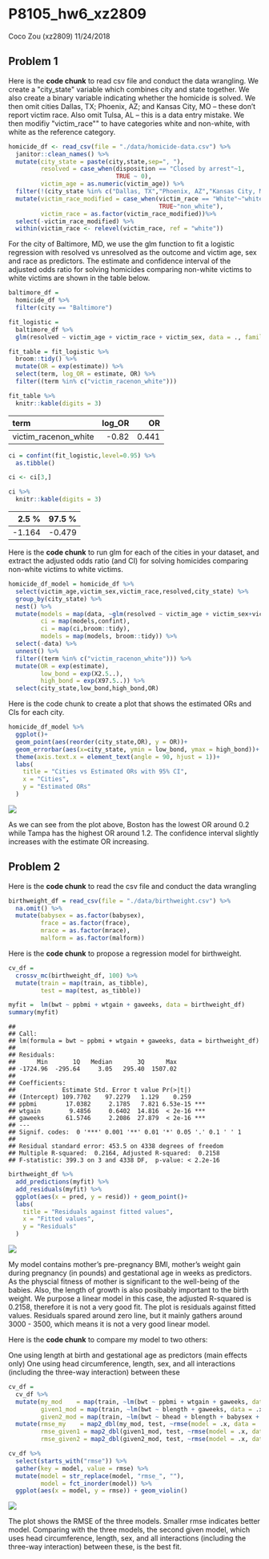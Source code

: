 P8105\_hw6\_xz2809
================
Coco Zou (xz2809)
11/24/2018

Problem 1
---------

Here is the **code chunk** to read csv file and conduct the data wrangling. We create a "city\_state" variable which combines city and state together. We also create a binary variable indicating whether the homicide is solved. We then omit cities Dallas, TX; Phoenix, AZ; and Kansas City, MO – these don’t report victim race. Also omit Tulsa, AL – this is a data entry mistake. We then modifiy "victim\_race"" to have categories white and non-white, with white as the reference category.

``` r
homicide_df <- read_csv(file = "./data/homicide-data.csv") %>% 
  janitor::clean_names() %>% 
  mutate(city_state = paste(city,state,sep=", "),
         resolved = case_when(disposition == "Closed by arrest"~1,
                              TRUE ~ 0),
         victim_age = as.numeric(victim_age)) %>% 
  filter(!(city_state %in% c("Dallas, TX","Phoenix, AZ","Kansas City, MO", "Tulsa, AL"))) %>% 
  mutate(victim_race_modified = case_when(victim_race == "White"~"white",
                                          TRUE~"non_white"),
         victim_race = as.factor(victim_race_modified))%>% 
  select(-victim_race_modified) %>% 
  within(victim_race <- relevel(victim_race, ref = "white"))
```

For the city of Baltimore, MD, we use the glm function to fit a logistic regression with resolved vs unresolved as the outcome and victim age, sex and race as predictors. The estimate and confidence interval of the adjusted odds ratio for solving homicides comparing non-white victims to white victims are shown in the table below.

``` r
baltimore_df = 
  homicide_df %>% 
  filter(city == "Baltimore")

fit_logistic = 
  baltimore_df %>% 
  glm(resolved ~ victim_age + victim_race + victim_sex, data = ., family = binomial()) 

fit_table = fit_logistic %>% 
  broom::tidy() %>% 
  mutate(OR = exp(estimate)) %>%
  select(term, log_OR = estimate, OR) %>% 
  filter((term %in% c("victim_racenon_white")))

fit_table %>% 
  knitr::kable(digits = 3)
```

| term                   |  log\_OR|     OR|
|:-----------------------|--------:|------:|
| victim\_racenon\_white |    -0.82|  0.441|

``` r
ci = confint(fit_logistic,level=0.95) %>% 
  as.tibble() 

ci <- ci[3,]

ci %>% 
  knitr::kable(digits = 3)
```

|   2.5 %|  97.5 %|
|-------:|-------:|
|  -1.164|  -0.479|

Here is the **code chunk** to run glm for each of the cities in your dataset, and extract the adjusted odds ratio (and CI) for solving homicides comparing non-white victims to white victims.

``` r
homicide_df_model = homicide_df %>% 
  select(victim_age,victim_sex,victim_race,resolved,city_state) %>% 
  group_by(city_state) %>% 
  nest() %>% 
  mutate(models = map(data, ~glm(resolved ~ victim_age + victim_sex+victim_race, data = .x, family = binomial())),
         ci = map(models,confint),
         ci = map(ci,broom::tidy),
         models = map(models, broom::tidy)) %>% 
  select(-data) %>% 
  unnest() %>% 
  filter((term %in% c("victim_racenon_white"))) %>% 
  mutate(OR = exp(estimate),
         low_bond = exp(X2.5..),
         high_bond = exp(X97.5..)) %>% 
  select(city_state,low_bond,high_bond,OR)
```

Here is the code chunk to create a plot that shows the estimated ORs and CIs for each city.

``` r
homicide_df_model %>% 
  ggplot()+
  geom_point(aes(reorder(city_state,OR), y = OR))+
  geom_errorbar(aes(x=city_state, ymin = low_bond, ymax = high_bond))+
  theme(axis.text.x = element_text(angle = 90, hjust = 1))+
  labs(
    title = "Cities vs Estimated ORs with 95% CI",
    x = "Cities",
    y = "Estimated ORs"
  )
```

![](p8105_hw6_xz2809_files/figure-markdown_github/unnamed-chunk-4-1.png)

As we can see from the plot above, Boston has the lowest OR around 0.2 while Tampa has the highest OR around 1.2. The confidence interval slightly increases with the estimate OR increasing.

Problem 2
---------

Here is the **code chunk** to read the csv file and conduct the data wrangling

``` r
birthweight_df = read_csv(file = "./data/birthweight.csv") %>% 
  na.omit() %>% 
  mutate(babysex = as.factor(babysex),
         frace = as.factor(frace),
         mrace = as.factor(mrace),
         malform = as.factor(malform))
```

Here is the **code chunk** to propose a regression model for birthweight.

``` r
cv_df = 
  crossv_mc(birthweight_df, 100) %>% 
  mutate(train = map(train, as_tibble),
         test = map(test, as_tibble))

myfit =  lm(bwt ~ ppbmi + wtgain + gaweeks, data = birthweight_df)
summary(myfit)
```

    ## 
    ## Call:
    ## lm(formula = bwt ~ ppbmi + wtgain + gaweeks, data = birthweight_df)
    ## 
    ## Residuals:
    ##      Min       1Q   Median       3Q      Max 
    ## -1724.96  -295.64     3.05   295.40  1507.02 
    ## 
    ## Coefficients:
    ##             Estimate Std. Error t value Pr(>|t|)    
    ## (Intercept) 109.7702    97.2279   1.129    0.259    
    ## ppbmi        17.0382     2.1785   7.821 6.53e-15 ***
    ## wtgain        9.4856     0.6402  14.816  < 2e-16 ***
    ## gaweeks      61.5746     2.2086  27.879  < 2e-16 ***
    ## ---
    ## Signif. codes:  0 '***' 0.001 '**' 0.01 '*' 0.05 '.' 0.1 ' ' 1
    ## 
    ## Residual standard error: 453.5 on 4338 degrees of freedom
    ## Multiple R-squared:  0.2164, Adjusted R-squared:  0.2158 
    ## F-statistic: 399.3 on 3 and 4338 DF,  p-value: < 2.2e-16

``` r
birthweight_df %>% 
  add_predictions(myfit) %>% 
  add_residuals(myfit) %>% 
  ggplot(aes(x = pred, y = resid)) + geom_point()+
  labs(
    title = "Residuals against fitted values",
    x = "Fitted values",
    y = "Residuals"
  )
```

![](p8105_hw6_xz2809_files/figure-markdown_github/unnamed-chunk-6-1.png)

My model contains mother’s pre-pregnancy BMI, mother’s weight gain during pregnancy (in pounds) and gestational age in weeks as predictors. As the physcial fitness of mother is significant to the well-being of the babies. Also, the length of growth is also posibably important to the birth weight. We purpose a linear model in this case, the adjusted R-squared is 0.2158, therefore it is not a very good fit. The plot is residuals against fitted values. Residuals spared around zero line, but it mainly gathers around 3000 - 3500, which means it is not a very good linear model.

Here is the **code chunk** to compare my model to two others:

One using length at birth and gestational age as predictors (main effects only) One using head circumference, length, sex, and all interactions (including the three-way interaction) between these

``` r
cv_df = 
  cv_df %>% 
  mutate(my_mod    = map(train, ~lm(bwt ~ ppbmi + wtgain + gaweeks, data = .x)),
         given1_mod = map(train, ~lm(bwt ~ blength + gaweeks, data = .x)),
         given2_mod = map(train, ~lm(bwt ~ bhead + blength + babysex + bhead*blength + bhead*babysex + babysex*bhead + bhead*blength*babysex, data = .x))) %>% 
  mutate(rmse_my    = map2_dbl(my_mod, test, ~rmse(model = .x, data = .y)),
         rmse_given1 = map2_dbl(given1_mod, test, ~rmse(model = .x, data = .y)),
         rmse_given2 = map2_dbl(given2_mod, test, ~rmse(model = .x, data = .y)))

cv_df %>% 
  select(starts_with("rmse")) %>% 
  gather(key = model, value = rmse) %>% 
  mutate(model = str_replace(model, "rmse_", ""),
         model = fct_inorder(model)) %>% 
  ggplot(aes(x = model, y = rmse)) + geom_violin()
```

![](p8105_hw6_xz2809_files/figure-markdown_github/unnamed-chunk-7-1.png)

The plot shows the RMSE of the three models. Smaller rmse indicates better model. Comparing with the three models, the second given model, which uses head circumference, length, sex, and all interactions (including the three-way interaction) between these, is the best fit.
